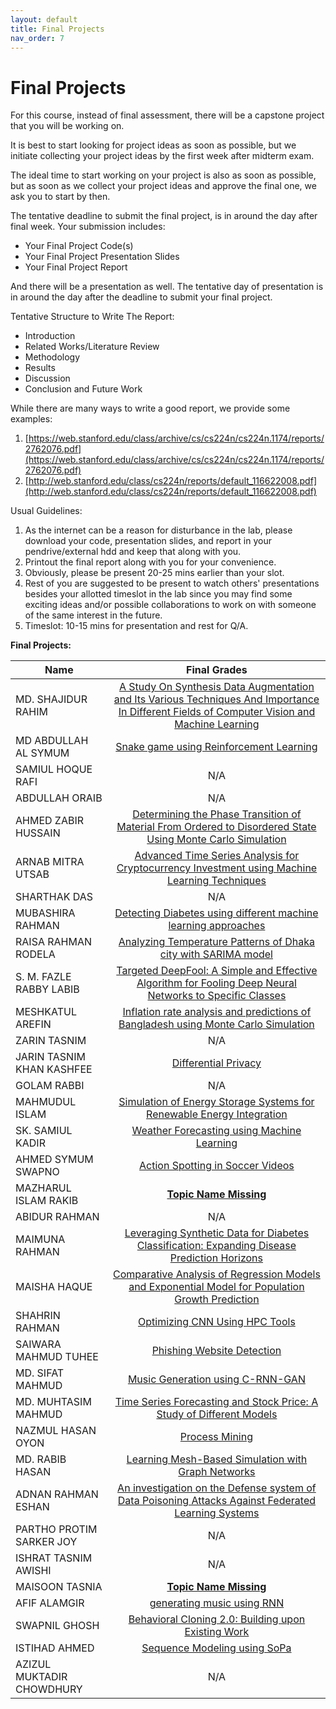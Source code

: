 ```yaml
---
layout: default
title: Final Projects
nav_order: 7
---
```


# Final Projects

For this course, instead of final assessment, there will be a capstone project that you will be working on.

It is best to start looking for project ideas as soon as possible, but we initiate collecting your project ideas by the first week after midterm exam.

The ideal time to start working on your project is also as soon as possible, but as soon as we collect your project ideas and approve the final one, we ask you to start by then.

The tentative deadline to submit the final project, is in around the day after final week. Your submission includes:

- Your Final Project Code(s)
- Your Final Project Presentation Slides
- Your Final Project Report

And there will be a presentation as well. The tentative day of presentation is in around the day after the deadline to submit your final project.

Tentative Structure to Write The Report:

- Introduction
- Related Works/Literature Review
- Methodology
- Results
- Discussion
- Conclusion and Future Work

While there are many ways to write a good report, we provide some examples:

1. [https://web.stanford.edu/class/archive/cs/cs224n/cs224n.1174/reports/2762076.pdf](https://web.stanford.edu/class/archive/cs/cs224n/cs224n.1174/reports/2762076.pdf)
2. [http://web.stanford.edu/class/cs224n/reports/default_116622008.pdf](http://web.stanford.edu/class/cs224n/reports/default_116622008.pdf)

Usual Guidelines:

1. As the internet can be a reason for disturbance in the lab, please download your code, presentation slides, and report in your pendrive/external hdd and keep that along with you.
2. Printout the final report along with you for your convenience.
3. Obviously, please be present 20-25 mins earlier than your slot.
4. Rest of you are suggested to be present to watch others' presentations besides your allotted timeslot in the lab since you may find some exciting ideas and/or possible collaborations to work on with someone of the same interest in the future.
5. Timeslot: 10-15 mins for presentation and rest for Q/A.


**Final Projects:**

| Name                      | Final Grades |
| ------------------------- | :----------: |
| MD. SHAJIDUR RAHIM        |      [A Study On Synthesis Data Augmentation and Its Various Techniques And Importance In Different Fields of Computer Vision and Machine Learning](../projects/474_18101535_Final_Thesis.pdf)          |
| MD ABDULLAH AL SYMUM      |     [Snake game using Reinforcement Learning](../projects/Final_Project_CSE474_18201007.pdf)       |
| SAMIUL HOQUE RAFI         |      N/A       |
| ABDULLAH ORAIB            |      N/A      |
| AHMED ZABIR HUSSAIN       |      [Determining the Phase Transition of Material From Ordered to Disordered State Using Monte Carlo Simulation](../projects/CSE474_Final_Report_18311001.pdf)       |
| ARNAB MITRA UTSAB         |     [Advanced Time Series Analysis for Cryptocurrency Investment using Machine Learning Techniques](../projects/19101030.pdf)       |
| SHARTHAK DAS              |       N/A       |
| MUBASHIRA RAHMAN          |    [Detecting Diabetes using different machine learning approaches](../projects/CSE474_19301010_FinalReport.pdf)        |
| RAISA RAHMAN RODELA       |    [Analyzing Temperature Patterns of Dhaka city with SARIMA model](../projects/CSE474_19301011_FinalPaper.pdf)        |
| S. M. FAZLE RABBY LABIB   | [Targeted DeepFool: A Simple and Effective Algorithm for Fooling Deep Neural Networks to Specific Classes](../projects/CSE474_19301049_FinalReport.pdf)         |
| MESHKATUL AREFIN          |  [Inflation rate analysis and predictions of Bangladesh using Monte Carlo Simulation](../projects/CSE474_19301080_FinalReport.pdf)          |
| ZARIN TASNIM              |      N/A       |
| JARIN TASNIM KHAN KASHFEE |       [Differential Privacy](../projects/CSE474_20101062_FinalReport.pdf)       |
| GOLAM RABBI               |       N/A      |
| MAHMUDUL ISLAM            |  [Simulation of Energy Storage Systems for Renewable Energy Integration](../projects/CSE474_20101200_FinalReport.pdf)       |
| SK. SAMIUL KADIR          |  [Weather Forecasting using Machine Learning](../projects/CSE474_20101211_FinalReport.pdf)               |
| AHMED SYMUM SWAPNO        | [Action Spotting in Soccer Videos](../projects/CSE474_20101308_FinalReport.pdf)             |
| MAZHARUL ISLAM RAKIB      |   [**Topic Name Missing**](../projects/Final_Report_R.pdf)          |
| ABIDUR RAHMAN             |      N/A       |
| MAIMUNA RAHMAN            |       [Leveraging Synthetic Data for Diabetes Classification: Expanding Disease Prediction Horizons](../projects/CSE474_20101457_FinalReport.pdf)      |
| MAISHA HAQUE              |  [Comparative Analysis of Regression Models and Exponential Model for Population Growth Prediction](../projects/CSE474_20101461_FinalReport.pdf)           |
| SHAHRIN RAHMAN            |    [Optimizing CNN Using HPC Tools](../projects/CSE474_20101464_FinalReport.pdf)        |
| SAIWARA MAHMUD TUHEE      |     [Phishing Website Detection](../projects/20101465.pdf)        |
| MD. SIFAT MAHMUD          | [Music Generation using C-RNN-GAN](../projects/CSE474_Final_Project_Report.pdf)            |
| MD. MUHTASIM MAHMUD       |   [Time Series Forecasting and Stock Price: A Study of Different Models](../projects/CSE474_20101524_FinalReport.pdf)         |
| NAZMUL HASAN OYON         |  [Process Mining](../projects/Final_Report.pdf)           |
| MD. RABIB HASAN           |   [Learning Mesh-Based Simulation with Graph Networks](../projects/cse474_20101561_report.pdf)           |
| ADNAN RAHMAN ESHAN        |   [An investigation on the Defense system of Data Poisoning Attacks Against Federated Learning Systems ](../projects/cse474_20101601_report.pdf)        |
| PARTHO PROTIM SARKER JOY  |      N/A      |
| ISHRAT TASNIM AWISHI      |       N/A      |
| MAISOON TASNIA            |  [**Topic Name Missing**](../projects/CSE474_20301076_Final_Report.pdf)        |
| AFIF ALAMGIR              |   [generating music using RNN](../projects/CSE474_20301199_FinalReport.pdf)         |
| SWAPNIL GHOSH             |   [Behavioral Cloning 2.0: Building upon Existing Work](../projects/CSE474_20301470_FinalReport.pdf)         |
| ISTIHAD AHMED             | [Sequence Modeling using SoPa   ](../projects/CSE474_22241144_FinalReport.pdf)          |
| AZIZUL MUKTADIR CHOWDHURY |       N/A      |